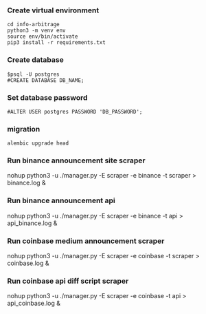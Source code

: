 ### Create virtual environment
```
cd info-arbitrage
python3 -m venv env
source env/bin/activate
pip3 install -r requirements.txt
```

### Create database
```
$psql -U postgres
#CREATE DATABASE DB_NAME;
```

### Set database password
```
#ALTER USER postgres PASSWORD 'DB_PASSWORD';
```
### migration
```
alembic upgrade head
```

### Run binance announcement site scraper
nohup python3 -u ./manager.py -E scraper -e binance -t scraper > binance.log &

### Run binance announcement api
nohup python3 -u ./manager.py -E scraper -e binance -t api > api_binance.log &

### Run coinbase medium announcement scraper
nohup python3 -u ./manager.py -E scraper -e coinbase -t scraper > coinbase.log &

### Run coinbase api diff script scraper
nohup python3 -u ./manager.py -E scraper -e coinbase -t api > api_coinbase.log &
